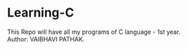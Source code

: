 # Learning-C
This Repo will have all my programs of C language - 1st year.
<br>
Author: VAIBHAVI PATHAK.
